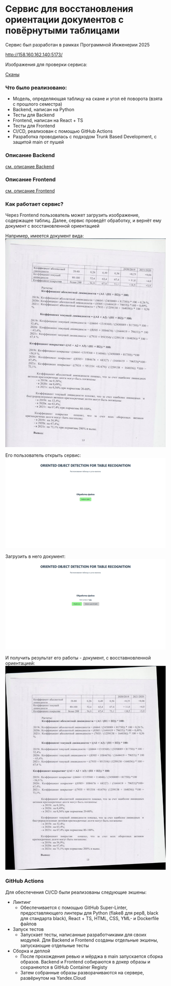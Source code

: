 # Сервис для восстановления ориентации документов с повёрнутыми таблицами

Сервис был разработан в рамках Программной Инженерии 2025

http://158.160.162.140:5173/

Изображения для проверки сервиса:

[Сканы](./report/test_data)

### Что было реализовано:
- Модель, определяющая таблицу на скане и угол её поворота (взята с прошлого семестра)
- Backend, написан на Python
- Тесты для Backend
- Frontend, написан на React + TS
- Тесты для Frontend
- CI/CD, реализован с помощью GitHub Actions
- Разработка проводилась с подходом Trunk Based Development, с защитой main от пушей

### Описание Backend

[см. описание Backend](./backend)

### Описание Frontend

[см. описание Frontend](./frontend)

### Как работает сервис?

Через Frontend пользователь может загрузить изображение, содержащее таблиц. Далее, 
сервис проведёт обработку, и вернёт ему документ с восстановленной ориентацией

Например, имеется документ вида:
![Source doc](./report/images/4.png)

Его пользователь открыть сервис:
![sd](./report/images/1.png)

Загрузить в него документ:
![sd](./report/images/2.png)

И получить результат его работы - документ, с восставновленной ориентацией:
![sd](./report/images/3.png)

### GitHub Actions

Для обеспечения CI/CD были реализованы следующие экшены:
- Линтинг
  - Обеспечивается с помощью GitHub Super-Linter, предоставляющего линтеры для 
  Python (flake8 для pep8, black для стандарта black), React + TS, HTML, CSS, YML- и Dockerfile файлов
- Запуск тестов
    - Запускает тесты, написанные разработчиками для своих модулей. Для Backend и Frontend созданы отдельные экшены, 
  запускающие отдельные тесты
- Сборка и деплой
  - После прохождения ревью и мёрджа в main запускается сборка образов. Backend и Frontend собираются
  в докер образы и сохраняются в GitHub Container Registy
  - Затем собранные образы разворачиваются на сервере, развёрнутом на Yandex.Cloud

